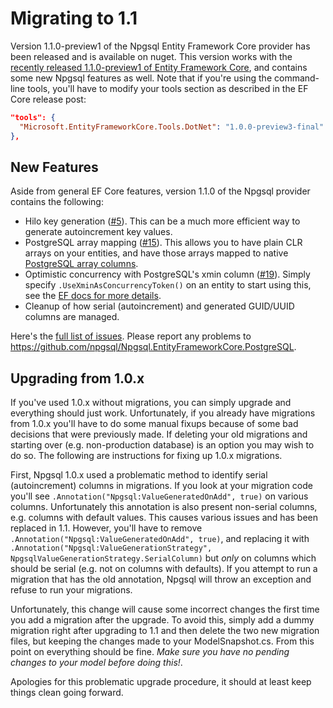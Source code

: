 # Migrating to 1.1

Version 1.1.0-preview1 of the Npgsql Entity Framework Core provider has been released and is available on nuget. This version works with the [recently released 1.1.0-preview1 of Entity Framework Core](https://blogs.msdn.microsoft.com/dotnet/2016/10/25/announcing-entity-framework-core-1-1-preview-1/), and contains some new Npgsql features as well. Note that if you're using the command-line tools, you'll have to modify your tools section as described in the EF Core release post:

```json
"tools": {
  "Microsoft.EntityFrameworkCore.Tools.DotNet": "1.0.0-preview3-final"
},
```

## New Features

Aside from general EF Core features, version 1.1.0 of the Npgsql provider contains the following:

* Hilo key generation ([#5](https://github.com/npgsql/Npgsql.EntityFrameworkCore.PostgreSQL/issues/5)). This can be a much more efficient way to generate autoincrement key values.
* PostgreSQL array mapping ([#15](https://github.com/npgsql/Npgsql.EntityFrameworkCore.PostgreSQL/issues/15)). This allows you to have plain CLR arrays on your entities, and have those arrays mapped to native [PostgreSQL array columns](https://www.postgresql.org/docs/current/static/arrays.html).
* Optimistic concurrency with PostgreSQL's xmin column ([#19](https://github.com/npgsql/Npgsql.EntityFrameworkCore.PostgreSQL/issues/19)). Simply specify `.UseXminAsConcurrencyToken()` on an entity to start using this, see the [EF docs for more details](https://docs.efproject.net/en/latest/modeling/concurrency.html).
* Cleanup of how serial (autoincrement) and generated GUID/UUID columns are managed.

Here's the [full list of issues](https://github.com/npgsql/Npgsql.EntityFrameworkCore.PostgreSQL/milestone/3?closed=1). Please report any problems to https://github.com/npgsql/Npgsql.EntityFrameworkCore.PostgreSQL.

## Upgrading from 1.0.x

If you've used 1.0.x without migrations, you can simply upgrade and everything should just work. Unfortunately, if you already have migrations from 1.0.x you'll have to do some manual fixups because of some bad decisions that were previously made. If deleting your old migrations and starting over (e.g. non-production database) is an option you may wish to do so. The following are instructions for fixing up 1.0.x migrations.

First, Npgsql 1.0.x used a problematic method to identify serial (autoincrement) columns in migrations. If you look at your migration code you'll see `.Annotation("Npgsql:ValueGeneratedOnAdd", true)` on various columns. Unfortunately this annotation is also present non-serial columns, e.g. columns with default values. This causes various issues and has been replaced in 1.1. However, you'll have to remove `.Annotation("Npgsql:ValueGeneratedOnAdd", true)`, and replacing it with `.Annotation("Npgsql:ValueGenerationStrategy", NpgsqlValueGenerationStrategy.SerialColumn)` but *only* on columns which should be serial (e.g. not on columns with defaults). If you attempt to run a migration that has the old annotation, Npgsql will throw an exception and refuse to run your migrations.

Unfortunately, this change will cause some incorrect changes the first time you add a migration after the upgrade. To avoid this, simply add a dummy migration right after upgrading to 1.1 and then delete the two new migration files, but keeping the changes made to your ModelSnapshot.cs. From this point on everything should be fine. *Make sure you have no pending changes to your model before doing this!*.

Apologies for this problematic upgrade procedure, it should at least keep things clean going forward.
